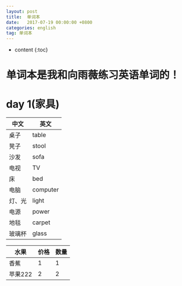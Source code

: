 ```yaml
---
layout: post
title:  单词本
date:   2017-07-19 00:00:00 +0800
categories: english
tag: 单词本
---
```


* content
{:toc}


单词本是我和向雨薇练习英语单词的！
===

day 1(家具)
===
| 中文 | 英文 |
| -- | -- |
| 桌子 | table |
| 凳子 | stool |
| 沙发 | sofa |
| 电视 | TV |
| 床 | bed |
| 电脑 | computer |
| 灯、光 | light |
| 电源 | power |
| 地毯 | carpet |
| 玻璃杯 | glass |


| 水果 | 价格 | 数量 |
| --  | -- | -- |
| 香蕉 | 1 | 1 |
| 苹果222 | 2 | 2 |